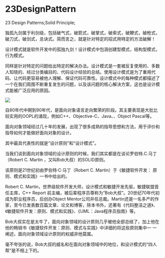 # 23DesignPattern
23 Design Patterns;Solid Principle;


独孤九剑属于利剑级，包括破气式，破箭式，破掌式，破索式，破鞭式，破枪式，破刀式，破剑式，总诀式。简而言之，就是针对特定的招式用特定的方法破解！

设计模式就是软件开发中的孤独九剑！设计模式中包涵创建型模式，结构型模式，行为模式。

同样是针对特定的问题给出特定的解决办法。设计模式是一套被反复使用的、多数人知晓的、经过分类编目的、代码设计经验的总结。使用设计模式是为了重用代码、让代码更容易被他人理解、保证代码可靠性。设计模式中的每种模式都描述了一个在我们周围不断重复发生的问题，以及该问题的核心解决方案，这也是设计模式能被广泛应用的原因。

<img src="https://github.com/leefinechan/23DesignPattern/blob/master/src/Pattern/23DesignPattern.png?raw=true">


自80年代中期到90年代，是面向对象语言走向繁荣的阶段。其主要表现是大批比较实用的OOPL的涌现，例如C++、Objective-C、Java、、Object Pascal等。

面向对象领域经过几十年的发展，出现了很多成熟的指导思想和方法，用于评价和指导如何才能做好面向对象的设计。

其中最具代表性的就是“设计原则”和“设计模式”。



当我们谈到面向对象领域的设计原则的时候，我们其实都是在谈论罗伯特.C.马丁
（Robert C. Martin ，又叫Bob大叔）的SOLID原则。

该原则是21世纪初由罗伯特·C·马丁（Robert C. Martin）于《敏捷软件开发：
原则、模式和实践》一书中给出的。

Robert C. Martin，世界级软件开发大师，设计模式和敏捷开发先驱，敏捷联盟首任主席，C++ Report 前主编，被后辈程序员尊称为“Bob大叔”。20世纪70年代初成为职业程序员，后创办Object Mentor公司并任总裁。Martin还是一名多产的作家，至今已发表数百篇文章、论文和博客，除本书外，还著有《代码整洁之道》、《敏捷软件开发：原则、模式和实践》、《UML：Java程序员指南》等。

Bob大叔实在是太牛了，面向对象领域的设计原则几乎被他全部总结了，加上他在他的畅销书《敏捷软件开发：原则、模式与实践》中详细的将这些原则集中一 一阐述，面向对象领域设计原则的权威非他莫属。

毫不夸张的说，Bob大叔的威名和在面向对象领域中的地位，和设计模式的“四人帮”是不相上下的。



